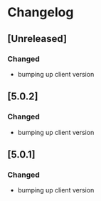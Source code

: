 # Changelog

## [Unreleased]
### Changed
- bumping up client version

## [5.0.2]
### Changed
- bumping up client version

## [5.0.1]
### Changed
- bumping up client version